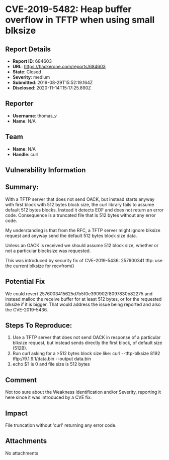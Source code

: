 # CVE-2019-5482: Heap buffer overflow in TFTP when using small blksize

## Report Details
- **Report ID**: 684603
- **URL**: https://hackerone.com/reports/684603
- **State**: Closed
- **Severity**: medium
- **Submitted**: 2019-08-29T15:52:19.164Z
- **Disclosed**: 2020-11-14T15:17:25.890Z

## Reporter
- **Username**: thomas_v
- **Name**: N/A

## Team
- **Name**: N/A
- **Handle**: curl

## Vulnerability Information
## Summary:
With a TFTP server that does not send OACK, but instead starts anyway with first block with 512 bytes block size, the curl library fails to assume default 512 bytes blocks. Instead it detects EOF and does not return an error code. Consequence is a truncated file that is 512 bytes without any error code.

My understanding is that from the RFC, a TFTP server might ignore blksize request and anyway send the default 512 bytes block size data.

Unless an OACK is received we should assume 512 block size, whether or not a particular blocksize was requested.

This was introduced by security fix of CVE-2019-5436:
257600341 tftp: use the current blksize for recvfrom()

## Potential Fix
We could revert 2576003415625d7b5f0e390902f8097830b82275 and instead malloc the receive buffer for at least 512 bytes, or for the requested blksize if it is bigger. That would address the issue being reported and also the CVE-2019-5436.

## Steps To Reproduce:
  1. Use a TFTP server that does not send OACK in response of a particular blksize request, but instead sends directly the first block, of default size (512B).
  2. Run curl asking for a >512 bytes block size like:
    curl --tftp-blksize 8192 tftp://9.1.9.1/data.bin --output data.bin
  3. echo $? is 0 and file size is 512 bytes

## Comment
Not too sure about the Weakness identification and/or Severity, reporting it here since it was introduced by a CVE fix.

## Impact

File truncation without 'curl' returning any error code.

## Attachments
No attachments
